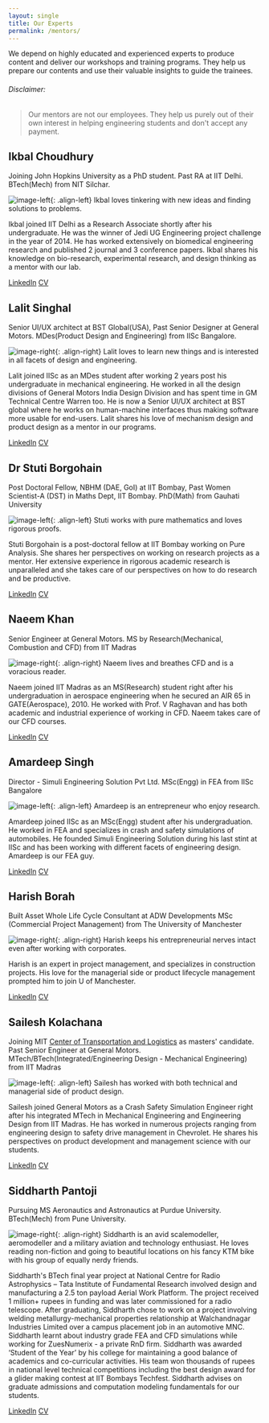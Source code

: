 ```yaml
---
layout: single
title: Our Experts
permalink: /mentors/
---
```


We depend on highly educated and experienced experts to produce content and deliver our workshops and training programs. They help us prepare our contents and use their valuable insights to guide the trainees.

###### Disclaimer: 

> Our mentors are not our employees. They help us purely out of their own interest in helping engineering students and don't accept any payment.

## Ikbal Choudhury

Joining John Hopkins University as a PhD student. Past RA at IIT Delhi. BTech(Mech) from NIT Silchar.

![image-left](/images/mentor_ikbal.jpg){: .align-left} Ikbal loves tinkering with new ideas and finding solutions to problems.

Ikbal joined IIT Delhi as a Research Associate shortly after his undergraduate. He was the winner of Jedi UG Engineering project challenge in the year of 2014. He has worked extensively on biomedical engineering research and published 2 journal and 3 conference papers. Ikbal shares his knowledge on bio-research, experimental research, and design thinking as a mentor with our lab. 

[LinkedIn](https://www.linkedin.com/in/ikbal-choudhury-a7577686) [CV](https://demlabs.github.io/pdf/ikbal_c.pdf)

## Lalit Singhal

Senior UI/UX architect at BST Global(USA), Past Senior Designer at General Motors. MDes(Product Design and Engineering) from IISc Bangalore.

![image-right](/images/mentor_lalit.png){: .align-right} Lalit loves to learn new things and is interested in all facets of design and engineering.

Lalit joined IISc as an MDes student after working 2 years post his undergraduate in mechanical engineering. He worked in all the design divisions of General Motors India Design Division and has spent time in GM Technical Centre Warren too. He is now a Senior UI/UX architect at BST global where he works on human-machine interfaces thus making software more usable for end-users. Lalit shares his love of mechanism design and product design as a mentor in our programs.

[LinkedIn](https://www.linkedin.com/in/lalit-singhal-b9a0147) [CV](https://demlabs.github.io/pdf/lalit_s.pdf)

## Dr Stuti Borgohain

Post Doctoral Fellow, NBHM (DAE, GoI) at IIT Bombay, Past Women Scientist-A (DST) in Maths Dept, IIT Bombay. PhD(Math) from Gauhati University

![image-left](/images/mentor_stuti.jpg){: .align-left} Stuti works with pure mathematics and loves rigorous proofs.

Stuti Borgohain is a post-doctoral fellow at IIT Bombay working on Pure Analysis. She shares her perspectives on working on research projects as a mentor. Her extensive experience in rigorous academic research is unparalleled and she takes care of our perspectives on how to do research and be productive.

[LinkedIn](https://in.linkedin.com/in/naeemkhan88) [CV](https://demlabs.github.io/pdf/stuti_b.pdf)

## Naeem Khan

Senior Engineer at General Motors. MS by Research(Mechanical, Combustion and CFD) from IIT Madras

![image-right](/images/mentor_naeem.jpg){: .align-right} Naeem lives and breathes CFD and is a voracious reader.

Naeem joined IIT Madras as an MS(Research) student right after his undergraduation in aerospace engineering when he secured an AIR 65 in GATE(Aerospace), 2010. He worked with Prof. V Raghavan and has both academic and industrial experience of working in CFD. Naeem takes care of our CFD courses.

[LinkedIn](https://in.linkedin.com/in/naeemkhan88) [CV](https://demlabs.github.io/pdf/naeem_k.pdf)

## Amardeep Singh

Director - Simuli Engineering Solution Pvt Ltd. MSc(Engg) in FEA from IISc Bangalore

![image-left](/images/mentor_amardeep.jpg){: .align-left} Amardeep is an entrepreneur who enjoy research.

Amardeep joined IISc as an MSc(Engg) student after his undergraduation. He worked in FEA and specializes in crash and safety simulations of automobiles. He founded Simuli Engineering Solution during his last stint at IISc and has been working with different facets of engineering design. Amardeep is our FEA guy.

[LinkedIn](https://www.linkedin.com/in/amardeep-singh-95927a40) [CV](https://demlabs.github.io/pdf/amardeep_s.pdf)

## Harish Borah

Built Asset Whole Life Cycle Consultant at ADW Developments
MSc (Commercial Project Management) from The University of Manchester

![image-right](/images/mentor_harish.png){: .align-right} Harish keeps his entrepreneurial nerves intact even after working with corporates.

Harish is an expert in project management, and specializes in construction projects. His love for the managerial side or product lifecycle management prompted him to join U of Manchester.

[LinkedIn](https://www.linkedin.com/in/harishborah) [CV](https://demlabs.github.io/pdf/harish_b.pdf)

## Sailesh Kolachana

Joining MIT [Center of Transportation and Logistics](http://ctl.mit.edu/education/masters_programs) as masters' candidate. Past Senior Engineer at General Motors. MTech/BTech(Integrated/Engineering Design - Mechanical Engineering) from IIT Madras

![image-left](/images/mentor_sailesh.jpg){: .align-left} Sailesh has worked with both technical and managerial side of product design.

Sailesh joined General Motors as a Crash Safety Simulation Engineer right after his integrated MTech in Mechanical Engineering and Engineering Design from IIT Madras. He has worked in numerous projects ranging from engineering design to safety drive management in Chevrolet. He shares his perspectives on product development and management science with our students.

[LinkedIn](https://www.linkedin.com/in/sailesh-kolachana-321a8936) [CV](https://demlabs.github.io/pdf/sailesh_k.pdf)

## Siddharth Pantoji

Pursuing MS Aeronautics and Astronautics at Purdue University. BTech(Mech) from Pune University.

![image-right](/images/mentor_siddharth.jpg){: .align-right} Siddharth is an avid scalemodeller, aeromodeller and a military aviation and technology enthusiast. He loves reading non-fiction and going to beautiful locations on his fancy KTM bike with his group of equally nerdy friends.

Siddharth's BTech final year project at National Centre for Radio Astrophysics – Tata Institute of Fundamental Research involved design and manufacturing a 2.5 ton payload Aerial Work Platform. The project received 1 million+ rupees in funding and was later commissioned for a radio telescope. After graduating, Siddharth chose to work on a project involving welding metallurgy-mechanical properties relationship at Walchandnagar Industries Limited over a campus placement job in an automotive MNC. Siddharth learnt about industry grade FEA and CFD simulations while working for ZuesNumerix - a private RnD firm. Siddharth was awarded ‘Student of the Year’ by his college for maintaining a good balance of academics and co-curricular activities. His team won thousands of rupees in national level technical competitions including the best design award for a glider making contest at IIT Bombays Techfest. Siddharth advises on graduate admissions and computation modeling fundamentals for our students.

[LinkedIn](https://www.linkedin.com/in/siddharthpantoji) [CV](https://demlabs.github.io/pdf/sidddharth_k.pdf)
